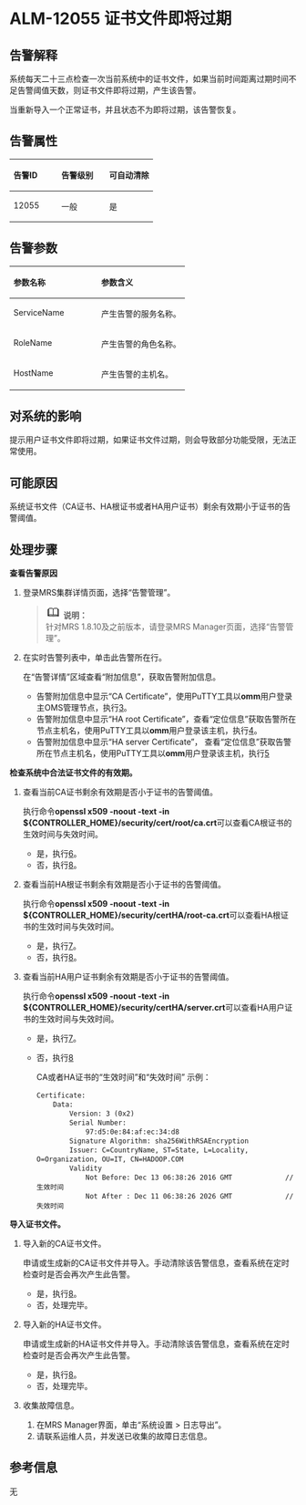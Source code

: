 # ALM-12055 证书文件即将过期<a name="ZH-CN_TOPIC_0191883148"></a>

## 告警解释<a name="zh-cn_topic_0191813941_zh-cn_topic_0087039447_section39779984"></a>

系统每天二十三点检查一次当前系统中的证书文件，如果当前时间距离过期时间不足告警阈值天数，则证书文件即将过期，产生该告警。

当重新导入一个正常证书，并且状态不为即将过期，该告警恢复。

## 告警属性<a name="zh-cn_topic_0191813941_zh-cn_topic_0087039447_section22475544"></a>

<a name="zh-cn_topic_0191813941_zh-cn_topic_0087039447_table46559760"></a>
<table><thead align="left"><tr id="zh-cn_topic_0191813941_zh-cn_topic_0087039447_row56576642"><th class="cellrowborder" valign="top" width="33.33333333333333%" id="mcps1.1.4.1.1"><p id="zh-cn_topic_0191813941_zh-cn_topic_0087039447_p19305289"><a name="zh-cn_topic_0191813941_zh-cn_topic_0087039447_p19305289"></a><a name="zh-cn_topic_0191813941_zh-cn_topic_0087039447_p19305289"></a>告警ID</p>
</th>
<th class="cellrowborder" valign="top" width="33.33333333333333%" id="mcps1.1.4.1.2"><p id="zh-cn_topic_0191813941_zh-cn_topic_0087039447_p20224568"><a name="zh-cn_topic_0191813941_zh-cn_topic_0087039447_p20224568"></a><a name="zh-cn_topic_0191813941_zh-cn_topic_0087039447_p20224568"></a>告警级别</p>
</th>
<th class="cellrowborder" valign="top" width="33.33333333333333%" id="mcps1.1.4.1.3"><p id="zh-cn_topic_0191813941_zh-cn_topic_0087039447_p27577336"><a name="zh-cn_topic_0191813941_zh-cn_topic_0087039447_p27577336"></a><a name="zh-cn_topic_0191813941_zh-cn_topic_0087039447_p27577336"></a>可自动清除</p>
</th>
</tr>
</thead>
<tbody><tr id="zh-cn_topic_0191813941_zh-cn_topic_0087039447_row19171761"><td class="cellrowborder" valign="top" width="33.33333333333333%" headers="mcps1.1.4.1.1 "><p id="zh-cn_topic_0191813941_zh-cn_topic_0087039447_p9408778"><a name="zh-cn_topic_0191813941_zh-cn_topic_0087039447_p9408778"></a><a name="zh-cn_topic_0191813941_zh-cn_topic_0087039447_p9408778"></a>12055</p>
</td>
<td class="cellrowborder" valign="top" width="33.33333333333333%" headers="mcps1.1.4.1.2 "><p id="zh-cn_topic_0191813941_zh-cn_topic_0087039447_p23913515"><a name="zh-cn_topic_0191813941_zh-cn_topic_0087039447_p23913515"></a><a name="zh-cn_topic_0191813941_zh-cn_topic_0087039447_p23913515"></a>一般</p>
</td>
<td class="cellrowborder" valign="top" width="33.33333333333333%" headers="mcps1.1.4.1.3 "><p id="zh-cn_topic_0191813941_zh-cn_topic_0087039447_p57946557"><a name="zh-cn_topic_0191813941_zh-cn_topic_0087039447_p57946557"></a><a name="zh-cn_topic_0191813941_zh-cn_topic_0087039447_p57946557"></a>是</p>
</td>
</tr>
</tbody>
</table>

## 告警参数<a name="zh-cn_topic_0191813941_zh-cn_topic_0087039447_section953306"></a>

<a name="zh-cn_topic_0191813941_zh-cn_topic_0087039447_table63159527"></a>
<table><thead align="left"><tr id="zh-cn_topic_0191813941_zh-cn_topic_0087039447_row66054230"><th class="cellrowborder" valign="top" width="50%" id="mcps1.1.3.1.1"><p id="zh-cn_topic_0191813941_zh-cn_topic_0087039447_p48792409"><a name="zh-cn_topic_0191813941_zh-cn_topic_0087039447_p48792409"></a><a name="zh-cn_topic_0191813941_zh-cn_topic_0087039447_p48792409"></a>参数名称</p>
</th>
<th class="cellrowborder" valign="top" width="50%" id="mcps1.1.3.1.2"><p id="zh-cn_topic_0191813941_zh-cn_topic_0087039447_p59871065"><a name="zh-cn_topic_0191813941_zh-cn_topic_0087039447_p59871065"></a><a name="zh-cn_topic_0191813941_zh-cn_topic_0087039447_p59871065"></a>参数含义</p>
</th>
</tr>
</thead>
<tbody><tr id="zh-cn_topic_0191813941_zh-cn_topic_0087039447_row17718077"><td class="cellrowborder" valign="top" width="50%" headers="mcps1.1.3.1.1 "><p id="zh-cn_topic_0191813941_zh-cn_topic_0087039447_p25878126"><a name="zh-cn_topic_0191813941_zh-cn_topic_0087039447_p25878126"></a><a name="zh-cn_topic_0191813941_zh-cn_topic_0087039447_p25878126"></a>ServiceName</p>
</td>
<td class="cellrowborder" valign="top" width="50%" headers="mcps1.1.3.1.2 "><p id="zh-cn_topic_0191813941_zh-cn_topic_0087039447_p15753427"><a name="zh-cn_topic_0191813941_zh-cn_topic_0087039447_p15753427"></a><a name="zh-cn_topic_0191813941_zh-cn_topic_0087039447_p15753427"></a>产生告警的服务名称。</p>
</td>
</tr>
<tr id="zh-cn_topic_0191813941_zh-cn_topic_0087039447_row7563116"><td class="cellrowborder" valign="top" width="50%" headers="mcps1.1.3.1.1 "><p id="zh-cn_topic_0191813941_zh-cn_topic_0087039447_p8632699"><a name="zh-cn_topic_0191813941_zh-cn_topic_0087039447_p8632699"></a><a name="zh-cn_topic_0191813941_zh-cn_topic_0087039447_p8632699"></a>RoleName</p>
</td>
<td class="cellrowborder" valign="top" width="50%" headers="mcps1.1.3.1.2 "><p id="zh-cn_topic_0191813941_zh-cn_topic_0087039447_p28160051"><a name="zh-cn_topic_0191813941_zh-cn_topic_0087039447_p28160051"></a><a name="zh-cn_topic_0191813941_zh-cn_topic_0087039447_p28160051"></a>产生告警的角色名称。</p>
</td>
</tr>
<tr id="zh-cn_topic_0191813941_zh-cn_topic_0087039447_row52113869"><td class="cellrowborder" valign="top" width="50%" headers="mcps1.1.3.1.1 "><p id="zh-cn_topic_0191813941_zh-cn_topic_0087039447_p60473876"><a name="zh-cn_topic_0191813941_zh-cn_topic_0087039447_p60473876"></a><a name="zh-cn_topic_0191813941_zh-cn_topic_0087039447_p60473876"></a>HostName</p>
</td>
<td class="cellrowborder" valign="top" width="50%" headers="mcps1.1.3.1.2 "><p id="zh-cn_topic_0191813941_zh-cn_topic_0087039447_p66545816"><a name="zh-cn_topic_0191813941_zh-cn_topic_0087039447_p66545816"></a><a name="zh-cn_topic_0191813941_zh-cn_topic_0087039447_p66545816"></a>产生告警的主机名。</p>
</td>
</tr>
</tbody>
</table>

## 对系统的影响<a name="zh-cn_topic_0191813941_zh-cn_topic_0087039447_section8579761"></a>

提示用户证书文件即将过期，如果证书文件过期，则会导致部分功能受限，无法正常使用。

## 可能原因<a name="zh-cn_topic_0191813941_zh-cn_topic_0087039447_section10108989"></a>

系统证书文件（CA证书、HA根证书或者HA用户证书）剩余有效期小于证书的告警阈值。

## 处理步骤<a name="zh-cn_topic_0191813941_zh-cn_topic_0087039447_section23872039"></a>

**查看告警原因**

1.  登录MRS集群详情页面，选择“告警管理”。

    >![](public_sys-resources/icon-note.gif) **说明：**   
    >针对MRS 1.8.10及之前版本，请登录MRS Manager页面，选择“告警管理”。  

2.  在实时告警列表中，单击此告警所在行。

    在“告警详情”区域查看“附加信息”，获取告警附加信息。

    -   告警附加信息中显示“CA Certificate”，使用PuTTY工具以**omm**用户登录主OMS管理节点，执行[3](#zh-cn_topic_0191813941_zh-cn_topic_0087039447_li31866665152950)。
    -   告警附加信息中显示“HA root Certificate”，查看“定位信息”获取告警所在节点主机名，使用PuTTY工具以**omm**用户登录该主机，执行[4](#zh-cn_topic_0191813941_zh-cn_topic_0087039447_li35214520152950)。
    -   告警附加信息中显示“HA server Certificate”， 查看“定位信息”获取告警所在节点主机名，使用PuTTY工具以**omm**用户登录该主机，执行[5](#zh-cn_topic_0191813941_zh-cn_topic_0087039447_li289449152950)


**检查系统中合法证书文件的有效期。**

1.  <a name="zh-cn_topic_0191813941_zh-cn_topic_0087039447_li31866665152950"></a>查看当前CA证书剩余有效期是否小于证书的告警阈值。

    执行命令**openssl x509 -noout -text -in $\{CONTROLLER\_HOME\}/security/cert/root/ca.crt**可以查看CA根证书的生效时间与失效时间。

    -   是，执行[6](#zh-cn_topic_0191813941_zh-cn_topic_0087039447_li12048984152950)。
    -   否，执行[8](#zh-cn_topic_0191813941_li572522141314)。

2.  <a name="zh-cn_topic_0191813941_zh-cn_topic_0087039447_li35214520152950"></a>查看当前HA根证书剩余有效期是否小于证书的告警阈值。

    执行命令**openssl x509 -noout -text -in $\{CONTROLLER\_HOME\}/security/certHA/root-ca.crt**可以查看HA根证书的生效时间与失效时间。

    -   是，执行[7](#zh-cn_topic_0191813941_zh-cn_topic_0087039447_li50119675152950)。
    -   否，执行[8](#zh-cn_topic_0191813941_li572522141314)。

3.  <a name="zh-cn_topic_0191813941_zh-cn_topic_0087039447_li289449152950"></a>查看当前HA用户证书剩余有效期是否小于证书的告警阈值。

    执行命令**openssl x509 -noout -text -in $\{CONTROLLER\_HOME\}/security/certHA/server.crt**可以查看HA用户证书的生效时间与失效时间。

    -   是，执行[7](#zh-cn_topic_0191813941_zh-cn_topic_0087039447_li50119675152950)。
    -   否，执行[8](#zh-cn_topic_0191813941_li572522141314)

        CA或者HA证书的“生效时间”和“失效时间” 示例：

        ```
        Certificate: 
            Data: 
                Version: 3 (0x2) 
                Serial Number: 
                    97:d5:0e:84:af:ec:34:d8 
                Signature Algorithm: sha256WithRSAEncryption 
                Issuer: C=CountryName, ST=State, L=Locality, O=Organization, OU=IT, CN=HADOOP.COM 
                Validity 
                    Not Before: Dec 13 06:38:26 2016 GMT             //生效时间 
                    Not After : Dec 11 06:38:26 2026 GMT             //失效时间
        ```



**导入证书文件。**

1.  <a name="zh-cn_topic_0191813941_zh-cn_topic_0087039447_li12048984152950"></a>导入新的CA证书文件。

    申请或生成新的CA证书文件并导入。手动清除该告警信息，查看系统在定时检查时是否会再次产生此告警。

    -   是，执行[8](#zh-cn_topic_0191813941_li572522141314)。
    -   否，处理完毕。

2.  <a name="zh-cn_topic_0191813941_zh-cn_topic_0087039447_li50119675152950"></a>导入新的HA证书文件。

    申请或生成新的HA证书文件并导入。手动清除该告警信息，查看系统在定时检查时是否会再次产生此告警。

    -   是，执行[8](#zh-cn_topic_0191813941_li572522141314)。
    -   否，处理完毕。

3.  <a name="zh-cn_topic_0191813941_li572522141314"></a>收集故障信息。
    1.  在MRS Manager界面，单击“系统设置 \> 日志导出”。
    2.  请联系运维人员，并发送已收集的故障日志信息。


## 参考信息<a name="zh-cn_topic_0191813941_section21917020151926"></a>

无


